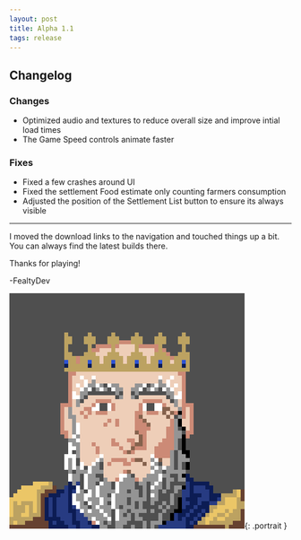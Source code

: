 ```yaml
---
layout: post
title: Alpha 1.1
tags: release
---
```


## Changelog

### Changes

* Optimized audio and textures to reduce overall size and improve intial load times
* The Game Speed controls animate faster

### Fixes

* Fixed a few crashes around UI
* Fixed the settlement Food estimate only counting farmers consumption
* Adjusted the position of the Settlement List button to ensure its always visible

---

I moved the download links to the navigation and touched things up a bit. You can always find the latest builds there.

Thanks for playing!

-FealtyDev

![FealtyDevPortrait](/public/images/fealtydevportrait.jpeg){: .portrait }

[alpha1-zoomedout]: /public/images/posts/16MAY19/alpha1-zoomedout.jpg
[alpha1-settlement]: /public/images/posts/16MAY19/alpha1-settlement.jpg
[alpha1-building]: /public/images/posts/16MAY19/alpha1-building.jpg
[alpha1-character]: /public/images/posts/16MAY19/alpha1-character.jpg
[alpha1-transfer]: /public/images/posts/16MAY19/alpha1-transfer.jpg
[alpha1-moving]: /public/images/posts/16MAY19/alpha1-moving.jpg
[alpha1-rankings]: /public/images/posts/16MAY19/alpha1-rankings.jpg
